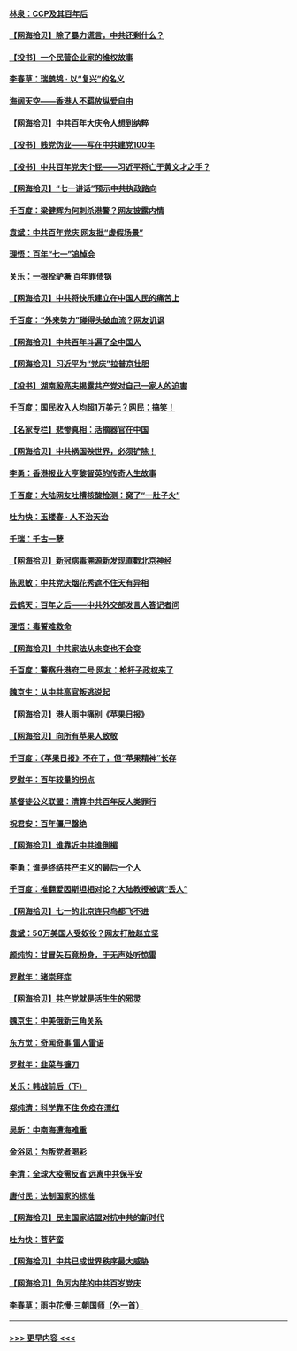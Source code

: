 #### [林泉：CCP及其百年后](../pages/nsc993/n13073226.md?t=07071651) 
#### [【网海拾贝】除了暴力谎言，中共还剩什么？](../pages/nsc993/n13071082.md?t=07071651) 
#### [【投书】一个民营企业家的维权故事](../pages/nsc993/n13070932.md?t=07071651) 
#### [李春草：瑞鹧鸪 · 以“复兴”的名义](../pages/nsc993/n13069984.md?t=07071651) 
#### [海阔天空——香港人不羁放纵爱自由](../pages/nsc993/n13069407.md?t=07071651) 
#### [【网海拾贝】中共百年大庆令人想到纳粹](../pages/nsc993/n13068483.md?t=07071651) 
#### [【投书】贱党伪业——写在中共建党100年](../pages/nsc993/n13067843.md?t=07071651) 
#### [【投书】中共百年党庆个屁——习近平将亡于黄文才之手？](../pages/nsc993/n13067425.md?t=07071651) 
#### [【网海拾贝】“七一讲话”预示中共执政路向](../pages/nsc993/n13066434.md?t=07071651) 
#### [千百度：梁健辉为何刺杀港警？网友披露内情](../pages/nsc993/n13066979.md?t=07071651) 
#### [袁斌：中共百年党庆 网友批“虚假场景”](../pages/nsc993/n13066385.md?t=07071651) 
#### [理悟：百年“七一”追悼会](../pages/nsc993/n13066106.md?t=07071651) 
#### [关乐：一根拴驴橛 百年罪债锅](../pages/nsc993/n13066089.md?t=07071651) 
#### [【网海拾贝】中共将快乐建立在中国人民的痛苦上](../pages/nsc993/n13064939.md?t=07071651) 
#### [千百度：“外来势力”碰得头破血流？网友讥讽](../pages/nsc993/n13064878.md?t=07071651) 
#### [【网海拾贝】中共百年斗遍了全中国人](../pages/nsc993/n13060020.md?t=07071651) 
#### [【网海拾贝】习近平为“党庆”拉普京壮胆](../pages/nsc993/n13057781.md?t=07071651) 
#### [【投书】湖南殷亮夫揭露共产党对自己一家人的迫害](../pages/nsc993/n13057744.md?t=07071651) 
#### [千百度：国民收入人均超1万美元？网民：搞笑！](../pages/nsc993/n13057692.md?t=07071651) 
#### [【名家专栏】悲惨真相：活摘器官在中国](../pages/nsc993/n13056611.md?t=07071651) 
#### [【网海拾贝】中共祸国殃世界，必须铲除！](../pages/nsc993/n13056011.md?t=07071651) 
#### [李勇：香港报业大亨黎智英的传奇人生故事](../pages/nsc993/n13055258.md?t=07071651) 
#### [千百度：大陆网友吐槽核酸检测：窝了“一肚子火”](../pages/nsc993/n13055194.md?t=07071651) 
#### [吐为快：玉楼春 · 人不治天治](../pages/nsc993/n13054028.md?t=07071651) 
#### [千瑞：千古一孽](../pages/nsc993/n13054016.md?t=07071651) 
#### [【网海拾贝】新冠病毒溯源新发现直戳北京神经](../pages/nsc993/n13052425.md?t=07071651) 
#### [陈思敏：中共党庆烟花秀遮不住天有异相](../pages/nsc993/n13052020.md?t=07071651) 
#### [云鹤天：百年之后——中共外交部发言人答记者问](../pages/nsc993/n13051604.md?t=07071651) 
#### [理悟：毒誓难救命](../pages/nsc993/n13051601.md?t=07071651) 
#### [【网海拾贝】中共家法从未变也不会变](../pages/nsc993/n13050366.md?t=07071651) 
#### [千百度：警察升港府二号 网友：枪杆子政权来了](../pages/nsc993/n13050261.md?t=07071651) 
#### [魏京生：从中共高官叛逃说起](../pages/nsc993/n13048997.md?t=07071651) 
#### [【网海拾贝】港人雨中痛别《苹果日报》](../pages/nsc993/n13048941.md?t=07071651) 
#### [【网海拾贝】向所有苹果人致敬](../pages/nsc993/n13046795.md?t=07071651) 
#### [千百度：《苹果日报》不在了，但“苹果精神”长存](../pages/nsc993/n13046703.md?t=07071651) 
#### [罗慰年：百年较量的拐点](../pages/nsc993/n13046542.md?t=07071651) 
#### [基督徒公义联盟：清算中共百年反人类罪行](../pages/nsc993/n13046499.md?t=07071651) 
#### [祝君安：百年僵尸罄绝](../pages/nsc993/n13045595.md?t=07071651) 
#### [【网海拾贝】谁靠近中共谁倒楣](../pages/nsc993/n13044667.md?t=07071651) 
#### [李勇：谁是终结共产主义的最后一个人](../pages/nsc993/n13044397.md?t=07071651) 
#### [千百度：推翻爱因斯坦相对论？大陆教授被讽“丢人”](../pages/nsc993/n13043908.md?t=07071651) 
#### [【网海拾贝】七一的北京连只鸟都飞不进](../pages/nsc993/n13041377.md?t=07071651) 
#### [袁斌：50万美国人受奴役？网友打脸赵立坚](../pages/nsc993/n13041330.md?t=07071651) 
#### [颜纯钩：甘冒矢石竟粉身，于无声处听惊雷](../pages/nsc993/n13041140.md?t=07071651) 
#### [罗慰年：猪崇拜症](../pages/nsc993/n13041071.md?t=07071651) 
#### [【网海拾贝】共产党就是活生生的邪灵](../pages/nsc993/n13036627.md?t=07071651) 
#### [魏京生：中美俄新三角关系](../pages/nsc993/n13035986.md?t=07071651) 
#### [东方觉：奇闻奇事 雷人雷语](../pages/nsc993/n13035878.md?t=07071651) 
#### [罗慰年：韭菜与镰刀](../pages/nsc993/n13034374.md?t=07071651) 
#### [关乐：韩战前后（下）](../pages/nsc993/n13034113.md?t=07071651) 
#### [郑纯清：科学靠不住 免疫在漂红](../pages/nsc993/n13034093.md?t=07071651) 
#### [吴新：中南海遭海难重](../pages/nsc993/n13034084.md?t=07071651) 
#### [金浴凤：为叛党者喝彩](../pages/nsc993/n13034058.md?t=07071651) 
#### [李清：全球大疫需反省 远离中共保平安](../pages/nsc993/n13033784.md?t=07071651) 
#### [唐付民：法制国家的标准](../pages/nsc993/n13032944.md?t=07071651) 
#### [【网海拾贝】民主国家结盟对抗中共的新时代](../pages/nsc993/n13031717.md?t=07071651) 
#### [吐为快：菩萨蛮](../pages/nsc993/n13030033.md?t=07071651) 
#### [【网海拾贝】中共已成世界秩序最大威胁](../pages/nsc993/n13028138.md?t=07071651) 
#### [【网海拾贝】色厉内荏的中共百岁党庆](../pages/nsc993/n13025582.md?t=07071651) 
#### [李春草：雨中花慢‧三朝国师（外一首）](../pages/nsc993/n13025567.md?t=07071651) 

----
#### [ >>> 更早内容 <<< ](../indexes/nsc993-earlier.md)
